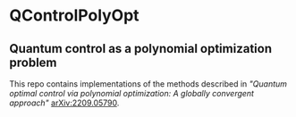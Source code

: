 # QControlPolyOpt
## Quantum control as a polynomial optimization problem

This repo contains implementations of the methods described in *"Quantum optimal control via polynomial optimization: A globally convergent approach"* [arXiv:2209.05790](https://doi.org/10.48550/arXiv.2209.05790).
